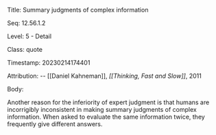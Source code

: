Title:  Summary judgments of complex information

Seq:    12.56.1.2

Level:  5 - Detail

Class:  quote

Timestamp: 20230214174401

Attribution: -- [[Daniel Kahneman]], *[[Thinking, Fast and Slow]]*, 2011

Body:

Another reason for the inferiority of expert judgment is that humans are incorrigibly inconsistent in making summary judgments of complex information. When asked to evaluate the same information twice, they frequently give different answers.


